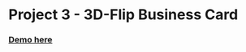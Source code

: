 # Project 3 - 3D-Flip Business Card
### [Demo here](https://sbchittenden.github.io/MD-Intro-to-RWD-projects/rwd-business_card/)

